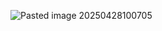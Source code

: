 
![Pasted image 20250428100705](https://github.com/user-attachments/assets/ac8a37d6-308b-48be-af82-de7703ecbb39)


